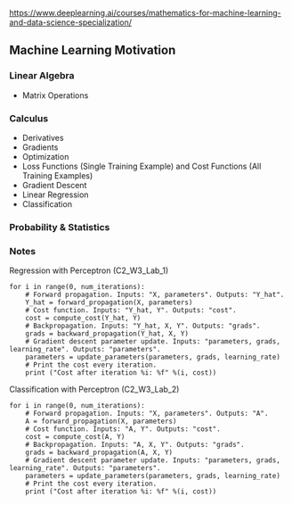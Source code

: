 https://www.deeplearning.ai/courses/mathematics-for-machine-learning-and-data-science-specialization/  

## Machine Learning Motivation

### Linear Algebra

- Matrix Operations

### Calculus
- Derivatives
- Gradients
- Optimization
- Loss Functions (Single Training Example) and Cost Functions (All Training Examples)
- Gradient Descent
- Linear Regression
- Classification

### Probability & Statistics

### Notes

Regression with Perceptron (C2_W3_Lab_1)

```
for i in range(0, num_iterations):
    # Forward propagation. Inputs: "X, parameters". Outputs: "Y_hat".
    Y_hat = forward_propagation(X, parameters)
    # Cost function. Inputs: "Y_hat, Y". Outputs: "cost".
    cost = compute_cost(Y_hat, Y)
    # Backpropagation. Inputs: "Y_hat, X, Y". Outputs: "grads".
    grads = backward_propagation(Y_hat, X, Y)
    # Gradient descent parameter update. Inputs: "parameters, grads, learning_rate". Outputs: "parameters".
    parameters = update_parameters(parameters, grads, learning_rate)
    # Print the cost every iteration.
    print ("Cost after iteration %i: %f" %(i, cost))
```

Classification with Perceptron (C2_W3_Lab_2)  

```
for i in range(0, num_iterations):
    # Forward propagation. Inputs: "X, parameters". Outputs: "A".
    A = forward_propagation(X, parameters)
    # Cost function. Inputs: "A, Y". Outputs: "cost".
    cost = compute_cost(A, Y)
    # Backpropagation. Inputs: "A, X, Y". Outputs: "grads".
    grads = backward_propagation(A, X, Y)
    # Gradient descent parameter update. Inputs: "parameters, grads, learning_rate". Outputs: "parameters".
    parameters = update_parameters(parameters, grads, learning_rate)
    # Print the cost every iteration.
    print ("Cost after iteration %i: %f" %(i, cost))
```
